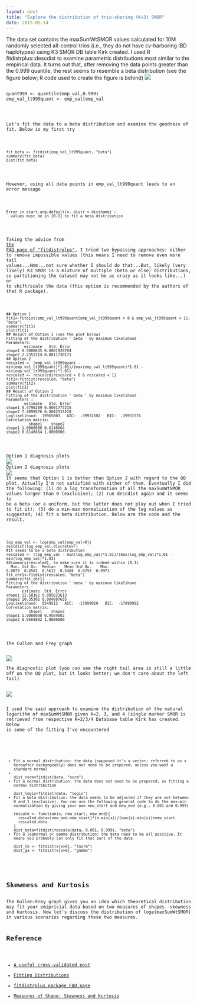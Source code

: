 ```yaml
---
layout: post
title: "Explore the distribution of trio-sharing (K=3) SMOR"
date: 2015-05-14
---
```


The data set contains the maxSumWtSMOR values calculated for 10M randomly selected all-control trios (i.e., they do not have cv-harboring IBD haplotypes) using K3 SMOR DB table Kirk created. I used R fitdistrplus::descdist to examine parametric distributions most similar to the empirical data. It turns out that, after removing the data points greater than the 0.999 quantile, the rest seems to resemble a beta distribution (see the figure below; R code used to create the figure is behind)
<img src="https://cloud.githubusercontent.com/assets/5496192/26036723/2677e3e2-38b1-11e7-8251-52ea2aea57b5.png" />
<pre><code>
quant999 <- quantile(emp_val,0.999)
emp_val_lt999quant <- emp_val[emp_val<quant999]
descdist(emp_val_lt999quant, discrete=F)
</code></pre>
Let's fit the data to a beta distribution and examine the goodness of fit. Below is my first try
<pre><code>
fit_beta <- fitdist(emp_val_lt999quant, "beta")
summary(fit_beta)
plot(fit_beta)
</code></pre>
However, using all data points in emp_val_lt999quant leads to an error message
<pre><code>
Error in start.arg.default(x, distr = distname) :
  values must be in [0-1] to fit a beta distribution
</code></pre>
Taking the advice from <a href="https://cran.r-project.org/web/packages/fitdistrplus/vignettes/FAQ.html">the FAQ page of "fitdistrplus"</a>, I tried two bypassing approaches: either to remove impossible values (this means I need to remove even more tail values...Hmm...not sure whether I should do that...But, likely (very likely) K3 SMOR is a mixture of multiple (beta or else) distributions, so partitioning the dataset may not be as crazy as it looks like...) or to shift/scale the data (this option is recommended by the authors of that R package).
<pre><code>
## Option 1
fit1<-fitdist(emp_val_lt999quant[emp_val_lt999quant > 0 & emp_val_lt999quant < 1], "beta")
summary(fit1)
plot(fit1)
## Result of Option 1 (see the plot below)
Fitting of the distribution ' beta ' by maximum likelihood
Parameters:
        estimate   Std. Error
shape1 0.5000635 0.0001928784
shape2 2.2352214 0.0011730171
## Option 2
rescaled <- (emp_val_lt999quant - min(emp_val_lt999quant)*1.01)/(max(emp_val_lt999quant)*1.01 - min(emp_val_lt999quant)*1.01)
rescaled <- rescaled[rescaled > 0 & rescaled < 1]
fit2<-fitdist(rescaled, "beta")
summary(fit2)
plot(fit2)
## Result of Option 2
Fitting of the distribution ' beta ' by maximum likelihood
Parameters :
        estimate   Std. Error
shape1 0.4790209 0.0001777215
shape2 7.4899576 0.0042315218
Loglikelihood:  19965803   AIC:  -39931602   BIC:  -39931574
Correlation matrix:
          shape1    shape2
shape1 1.0000000 0.6148664
shape2 0.6148664 1.0000000
</code></pre>
Option 1 diagnosis plots
<img src="https://cloud.githubusercontent.com/assets/5496192/26037637/271f1c98-38c5-11e7-9eab-3751343f24dc.png" />
Option 2 diagnosis plots
<img src="https://cloud.githubusercontent.com/assets/5496192/26038390/68f96af0-38d5-11e7-9835-ca2f41b34553.png" />
It seems that Option 1 is better than Qption 2 with regard to the QQ plot. Actually I'm not satisfied with either of them.
Eventually I did the following: (1) do a log transformation of all the maxSumWtSMOR values larger than 0 (exclusive); (2) run descdist again and it seems to be a beta (or a uniform, but the latter does not play out when I tried to fit it); (3) do a min-max normalization of the log values as suggested; (4) fit a beta distribution. Below are the code and the result.
<pre><code>
log_emp_val <- log(emp_val[emp_val>0])
descdist(log_emp_val,discrete=F)
#It seems to be a beta distribution
rescaled <- (log_emp_val - min(log_emp_val)*1.01)/(max(log_emp_val)*1.01 - min(log_emp_val)*1.01)
##summary(rescaled), to make sure it is indeed within (0,1)
  Min. 1st Qu.  Median    Mean 3rd Qu.    Max.
0.0070  0.4501  0.5612  0.5484  0.6293  0.9971
fit_chr1<-fitdist(rescaled, "beta")
summary(fit_chr1)
Fitting of the distribution ' beta ' by maximum likelihood
Parameters :
       estimate  Std. Error
shape1 12.58162 0.005623613
shape2 10.35302 0.004607655
Loglikelihood:  8549512   AIC:  -17099020   BIC:  -17098992
Correlation matrix:
          shape1    shape2
shape1 1.0000000 0.9569802
shape2 0.9569802 1.0000000
</code></pre>
<p>The Cullen and Frey graph</p>
<img src="https://cloud.githubusercontent.com/assets/5496192/26038615/4883e4e4-38da-11e7-9998-e7576cac3039.png" />
<p>The diagnostic plot (you can see the right tail area is still a little off on the QQ plot, but it looks better; we don't care about the left tail)</p>
<img src="https://cloud.githubusercontent.com/assets/5496192/26038930/46a68e54-38e1-11e7-9c85-7ff4fce0a5da.png" />

I used the said approach to examine the distribution of the natural logarithm of maxSumWtSMOR given K=2, 3, and 4 (single marker SMOR is retrieved from respective K=2/3/4 Database table Kirk has created. Below is some of the fitting I've encountered
<pre><code>
<ul>
<li>Fit a normal distribution: the data (supposed it's a vector; referred to as x hereafter exchangeably) does not need to be prepared, unless you want a standard normal<li>
dist_norm=fitdist(data, "norm")
<li>Fit a normal distribution: the data does not need to be prepared, as fitting a normal distribution</li>
dist_logis=fitdist(data, "logis")
<li>Fit a beta distribution: the data needs to be adjusted if they are not between 0 and 1 (exclusive). You can use the following general code to do the max-min normalization by giving your own new_start and new_end (e.g., 0.001 and 0.999)</li>
rescale <- function(x, new_start, new_end){
  rescaled.data=(new_end-new_start)*(x-min(x))/(max(x)-min(x))+new_start
  rescaled.data
}
dist_beta=fitdist(rescale(data, 0.001, 0.999), "beta")
<li>Fit a lognormal or gamma distribution: the data need to be all positive. It means you probably can only fit that part of the data</li>
dist_ln <- fitdist(x[x>0], "lnorm")
dist_ga <- fitdist(x[x>0], "gamma")
</code></pre>

<h2>Skewness and Kurtosis</h2>
The Gullen-Frey graph gives you an idea which theoretical distribution may fit your emipricial data based on two measures of shapes--skewness and kurtosis. Now let's discuss the distribution of loge(maxSumWtSMOR) in various scenarios regarding these two measures. 


<h2>Reference</h2>
<ul>
<li><a href="https://stats.stackexchange.com/questions/132652/how-to-determine-which-distribution-fits-my-data-best">A useful cross-validated post</a></li>
<li><a href="http://www.di.fc.ul.pt/~jpn/r/distributions/fitting.html">Fitting Distributions</a></li>
<li><a href="https://cran.r-project.org/web/packages/fitdistrplus/vignettes/FAQ.html">fitdistrplus package FAQ page</a></li>
<li><a href="https://brownmath.com/stat/shape.htm">Measures of Shape: Skewness and Kurtosis</a></li>
</ul>
